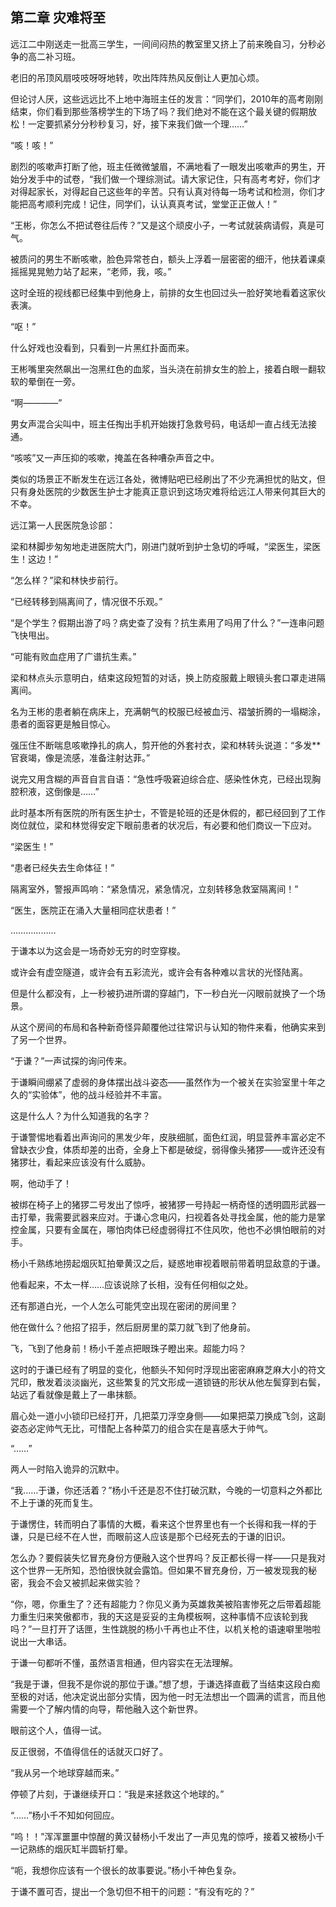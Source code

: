 ## 第二章 灾难将至
远江二中刚送走一批高三学生，一间间闷热的教室里又挤上了前来晚自习，分秒必争的高二补习班。

老旧的吊顶风扇吱吱呀呀地转，吹出阵阵热风反倒让人更加心烦。

但论讨人厌，这些远远比不上地中海班主任的发言：“同学们，2010年的高考刚刚结束，你们看到那些落榜学生的下场了吗？我们绝对不能在这个最关键的假期放松！一定要抓紧分分秒秒复习，好，接下来我们做一个理……”

“咳！咳！”

剧烈的咳嗽声打断了他，班主任微微皱眉，不满地看了一眼发出咳嗽声的男生，开始分发手中的试卷，“我们做一个理综测试。请大家记住，只有高考考好，你们才对得起家长，对得起自己这些年的辛苦。只有认真对待每一场考试和检测，你们才能把高考顺利完成！记住，同学们，认认真真考试，堂堂正正做人！”

“王彬，你怎么不把试卷往后传？”又是这个顽皮小子，一考试就装病请假，真是可气。

被质问的男生不断咳嗽，脸色异常苍白，额头上浮着一层密密的细汗，他扶着课桌摇摇晃晃勉力站了起来，“老师，我，咳。”

这时全班的视线都已经集中到他身上，前排的女生也回过头一脸好笑地看着这家伙表演。

“呕！”

什么好戏也没看到，只看到一片黑红扑面而来。

王彬嘴里突然飙出一泡黑红色的血浆，当头浇在前排女生的脸上，接着白眼一翻软软的晕倒在一旁。

“啊――――”

男女声混合尖叫中，班主任掏出手机开始拨打急救号码，电话却一直占线无法接通。

“咳咳”又一声压抑的咳嗽，掩盖在各种嘈杂声音之中。

类似的场景正不断发生在远江各处，微博贴吧已经刷出了不少充满担忧的贴文，但只有身处医院的少数医生护士才能真正意识到这场灾难将给远江人带来何其巨大的不幸。

远江第一人民医院急诊部：

梁和林脚步匆匆地走进医院大门，刚进门就听到护士急切的呼喊，“梁医生，梁医生！这边！”

“怎么样？”梁和林快步前行。

“已经转移到隔离间了，情况很不乐观。”

“是个学生？假期出游了吗？病史查了没有？抗生素用了吗用了什么？”一连串问题飞快甩出。

“可能有败血症用了广谱抗生素。”

梁和林点头示意明白，结束这段短暂的对话，换上防疫服戴上眼镜头套口罩走进隔离间。

名为王彬的患者躺在病床上，充满朝气的校服已经被血污、褶皱折腾的一塌糊涂，患者的面容更是触目惊心。

强压住不断喘息咳嗽挣扎的病人，剪开他的外套衬衣，梁和林转头说道：“多发**官衰竭，像是流感，准备注射达菲。”

说完又用含糊的声音自言自语：“急性呼吸窘迫综合症、感染性休克，已经出现胸腔积液，这倒像是……”

此时基本所有医院的所有医生护士，不管是轮班的还是休假的，都已经回到了工作岗位就位，梁和林觉得安定下眼前患者的状况后，有必要和他们商议一下应对。

“梁医生！”

“患者已经失去生命体征！”

隔离室外，警报声鸣响：“紧急情况，紧急情况，立刻转移急救室隔离间！”

“医生，医院正在涌入大量相同症状患者！”

………………

于谦本以为这会是一场奇妙无穷的时空穿梭。

或许会有虚空隧道，或许会有五彩流光，或许会有各种难以言状的光怪陆离。

但是什么都没有，上一秒被扔进所谓的穿越门，下一秒白光一闪眼前就换了一个场景。

从这个房间的布局和各种新奇怪异颠覆他过往常识与认知的物件来看，他确实来到了另一个世界。

“于谦？”一声试探的询问传来。

于谦瞬间绷紧了虚弱的身体摆出战斗姿态――虽然作为一个被关在实验室里十年之久的“实验体”，他的战斗经验并不丰富。

这是什么人？为什么知道我的名字？

于谦警惕地看着出声询问的黑发少年，皮肤细腻，面色红润，明显营养丰富必定不曾缺衣少食，体质却差的出奇，全身上下都是破绽，弱得像头猪猡――或许还没有猪猡壮，看起来应该没有什么威胁。

啊，他动手了！

被绑在椅子上的猪猡二号发出了惊呼，被猪猡一号持起一柄奇怪的透明圆形武器一击打晕，我需要武器来应对。于谦心念电闪，扫视着各处寻找金属，他的能力是掌控金属，只要有金属在，哪怕肉体已经虚弱得扛不住风吹，他也不必惧怕眼前的对手。

杨小千熟练地捞起烟灰缸拍晕黄汉之后，疑惑地审视着眼前带着明显敌意的于谦。

他看起来，不太一样……应该说除了长相，没有任何相似之处。

还有那道白光，一个人怎么可能凭空出现在密闭的房间里？

他在做什么？他招了招手，然后厨房里的菜刀就飞到了他身前。

飞，飞到了他身前！杨小千差点把眼珠子瞪出来。超能力吗？

这时的于谦已经有了明显的变化，他额头不知何时浮现出密密麻麻芝麻大小的符文咒印，散发着淡淡幽光，这些繁复的咒文形成一道锁链的形状从他左鬓穿到右鬓，站远了看就像是戴上了一串抹额。

眉心处一道小小锁印已经打开，几把菜刀浮空身侧――如果把菜刀换成飞剑，这副姿态必定帅气无比，可惜配上各种菜刀的组合实在是喜感大于帅气。

“……”

两人一时陷入诡异的沉默中。

“我……于谦，你还活着？”杨小千还是忍不住打破沉默，今晚的一切意料之外都比不上于谦的死而复生。

于谦愣住，转而明白了事情的大概，看来这个世界里也有一个长得和我一样的于谦，只是已经不在人世，而眼前这人应该是那个已经死去的于谦的旧识。

怎么办？要假装失忆冒充身份方便融入这个世界吗？反正都长得一样――只是我对这个世界一无所知，恐怕很快就会露馅。但如果不冒充身份，万一被发现我的秘密，我会不会又被抓起来做实验？

“你，嗯，你重生了？还有超能力？你见义勇为英雄救美被陷害惨死之后带着超能力重生归来笑傲都市，我的天这是妥妥的主角模板啊，这种事情不应该轮到我吗？”一旦打开了话匣，生性跳脱的杨小千再也止不住，以机关枪的语速噼里啪啦说出一大串话。

于谦一句都听不懂，虽然语言相通，但内容实在无法理解。

“我是于谦，但我不是你说的那位于谦。”想了想，于谦选择直截了当结束这段白痴至极的对话，他决定说出部分实情，因为他一时无法想出一个圆满的谎言，而且他需要一个了解内情的向导，帮他融入这个新世界。

眼前这个人，值得一试。

反正很弱，不值得信任的话就灭口好了。

“我从另一个地球穿越而来。”

停顿了片刻，于谦继续开口：“我是来拯救这个地球的。”

“……”杨小千不知如何回应。

“呜！！”浑浑噩噩中惊醒的黄汉替杨小千发出了一声见鬼的惊呼，接着又被杨小千一记熟练的烟灰缸半圆斩打晕。

“呃，我想你应该有一个很长的故事要说。”杨小千神色复杂。

于谦不置可否，提出一个急切但不相干的问题：“有没有吃的？”

